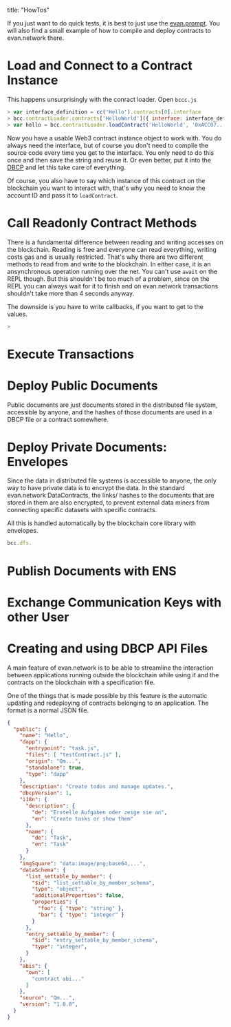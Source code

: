 title: "HowTos"


If you just want to do quick tests, it is best to just use the [evan.prompt](/docs/developers/tooling/evan.prompt.html). You will also find a small example of how to compile and deploy contracts to evan.network there.


# Load and Connect to a Contract Instance

This happens unsurprisingly with the conract loader. Open `bccc.js`

```js
> var interface_definition = cc('Hello').contracts[0].interface
> bcc.contractLoader.contracts['HelloWorld']({ interface: interface_definition })
> var hello = bcc.contractLoader.loadContract('HelloWorld', '0xACC07...1D')
```

Now you have a usable Web3 contract instance object to work with. You do always need the interface, but of course you don't need to compile the source code every time you get to the interface. You only need to do this once and then save the string and reuse it. Or even better, put it into the [DBCP](/docs/developers/concepts/dbcp.html) and let this take care of everything.

Of course, you also have to say which instance of this contract on the blockchain you want to interact with, that's why you need to know the account ID and pass it to `loadContract`.


# Call Readonly Contract Methods

There is a fundamental difference between reading and writing accesses on the blockchain. Reading is free and everyone can read everything, writing costs gas and is usually restricted. That's why there are two different methods to read from and write to the blockchain. In either case, it is an ansynchronous operation running over the net.
You can't use `await` on the REPL though. But this shouldn't be too much of a problem, since on the REPL you can always wait for it to finish and on evan.network transactions shouldn't take more than 4 seconds anyway.

The downside is you have to write callbacks, if you want to get to the values.


```js
>
```

# Execute Transactions

# Deploy Public Documents

Public documents are just documents stored in the distributed file system, accessible by anyone,
and the hashes of those documents are used in a DBCP file or a contract somewhere.

# Deploy Private Documents: Envelopes

Since the data in distributed file systems is accessible to anyone, the only way to have private data is to encrypt the data. In the standard evan.network DataContracts, the links/ hashes to the documents that are stored in them are also encrypted, to prevent external data miners from connecting specific datasets with specific contracts.

All this is handled automatically by the blockchain core library with envelopes.

```js
bcc.dfs.
```

# Publish Documents with ENS

# Exchange Communication Keys with other User

# Creating and using DBCP API Files
A main feature of evan.network is to be able to streamline the interaction between applications running outside the blockchain while using it and the contracts on the blockchain with a specification file.

One of the things that is made possible by this feature is the automatic updating and redeploying of contracts belonging to an application. The format is a normal JSON file.

```json
{
  "public": {
    "name": "Hello",
    "dapp": {
      "entrypoint": "task.js",
      "files": [ "testContract.js" ],
      "origin": "Qm...",
      "standalone": true,
      "type": "dapp"
    },
    "description": "Create todos and manage updates.",
    "dbcpVersion": 1,
    "i18n": {
      "description": {
        "de": "Erstelle Aufgaben oder zeige sie an",
        "en": "Create tasks or show them"
      },
      "name": {
        "de": "Task",
        "en": "Task"
      }
    },
    "imgSquare": "data:image/png;base64,...",
    "dataSchema": {
      "list_settable_by_member": {
        "$id": "list_settable_by_member_schema",
        "type": "object",
        "additionalProperties": false,
        "properties": {
          "foo": { "type": "string" },
          "bar": { "type": "integer" }
        }
      },
      "entry_settable_by_member": {
        "$id": "entry_settable_by_member_schema",
        "type": "integer",
      }
    },
    "abis": {
      "own": [
        "contract abi..."
      ]
    },
    "source": "Qm...",
    "version": "1.0.0",
  }
}
```


